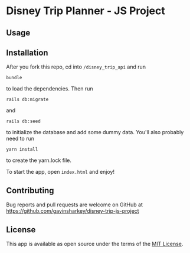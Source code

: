 # Disney Trip Planner - JS Project



## Usage



## Installation

After you fork this repo, cd into `/disney_trip_api` and run

```bundle```

to load the dependencies. Then run

```rails db:migrate```

and

```rails db:seed```

to initialize the database and add some dummy data. You'll also probably need to run

```yarn install```

to create the yarn.lock file.  

To start the app, open `index.html` and enjoy!  

## Contributing

Bug reports and pull requests are welcome on GitHub at https://github.com/gavinsharkey/disney-trip-js-project


## License

This app is available as open source under the terms of the [MIT License](http://opensource.org/licenses/MIT).

